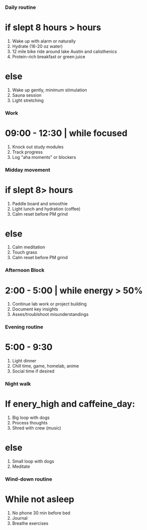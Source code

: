 ### Daily routine

# if slept 8 hours > hours

1. Wake up with alarm or naturally
1. Hydrate (16-20 oz water)
1. 12 mile bike ride around lake Austin and calisthenics
1. Protein-rich breakfast or green juice

# else

1. Wake up gently, minimum stimulation
1. Sauna session
1. Light stretching

### Work

# 09:00 - 12:30 | while focused

1. Knock out study modules
1. Track progress
1. Log "aha moments" or blockers

### Midday movement

# if slept 8> hours

1. Paddle board and smoothie
1. Light lunch and hydration (coffee)
1. Calm reset before PM grind

# else

1. Calm meditation
1. Touch grass
1. Calm reset before PM grind

### Afternoon Block

# 2:00 - 5:00 | while energy > 50%

1. Continue lab work or project building
1. Document key insights
1. Asses/troublshoot misunderstandings

### Evening routine

# 5:00 - 9:30

1. Light dinner
1. Chill time, game, homelab, anime
1. Social time if desired

### Night walk

# If enery_high and caffeine_day:

1. Big loop with dogs
1. Process thoughts
1. Shred with crew (music)

# else

1. Small loop with dogs
1. Meditate

### Wind-down routine

# While not asleep

1. No phone 30 min before bed
1. Journal
1. Breathe exercises
